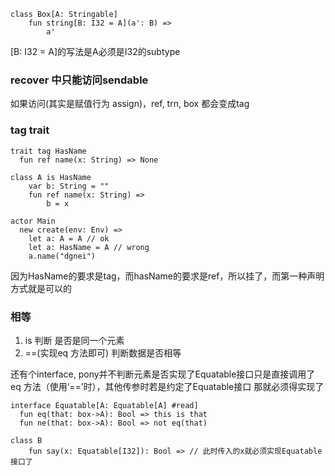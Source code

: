 ```
class Box[A: Stringable]
    fun string[B: I32 = A](a': B) => 
        a'
```
[B: I32 = A]的写法是A必须是I32的subtype


### recover 中只能访问sendable
如果访问(其实是赋值行为 assign)，ref, trn, box 都会变成tag


### tag trait
```
trait tag HasName
  fun ref name(x: String) => None

class A is HasName
    var b: String = ""
    fun ref name(x: String) =>
        b = x

actor Main
  new create(env: Env) =>
    let a: A = A // ok
    let a: HasName = A // wrong
    a.name("dgnei")
```
因为HasName的要求是tag，而hasName的要求是ref，所以挂了，而第一种声明方式就是可以的

### 相等
1. is 判断 是否是同一个元素
2. ==(实现eq 方法即可) 判断数据是否相等

还有个interface, pony并不判断元素是否实现了Equatable接口只是直接调用了eq 方法（使用‘==’时），其他传参时若是约定了Equatable接口 那就必须得实现了
```
interface Equatable[A: Equatable[A] #read]
  fun eq(that: box->A): Bool => this is that
  fun ne(that: box->A): Bool => not eq(that)

class B
    fun say(x: Equatable[I32]): Bool => // 此时传入的x就必须实现Equatable接口了
```


